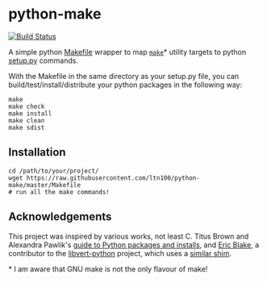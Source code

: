 python-make
===========

[![Build Status](https://travis-ci.org/ltn100/python-make.svg?branch=master)](https://travis-ci.org/ltn100/python-make)

A simple python [Makefile](http://en.wikipedia.org/wiki/Makefile) wrapper to map [`make`](http://www.gnu.org/software/make/)\*
utility targets to python [setup.py](https://docs.python.org/2/distutils/setupscript.html) commands.

With the Makefile in the same directory as your setup.py file, you can build/test/install/distribute your python packages
in the following way:

    make
    make check
    make install
    make clean
    make sdist


Installation
------------

    cd /path/to/your/project/
    wget https://raw.githubusercontent.com/ltn100/python-make/master/Makefile
    # run all the make commands!


Acknowledgements
----------------

This project was inspired by various works, not least C. Titus Brown and Alexandra Pawlik's
[guide to Python packages and installs](http://2013-norwich-bioinfo.readthedocs.org/en/latest/session3-install.html#building-a-default-basic-makefile),
and [Eric Blake](https://www.redhat.com/archives/libvir-list/2014-June/msg00841.html), a
contributor to the [libvert-python](http://libvirt.org/python.html) project, which uses a
[similar shim](http://libvirt.org/git/?p=libvirt-python.git;a=blob;f=Makefile;h=6c8da0a8763a59f5e18fb0fcf726676407eb8d95;hb=HEAD).


\* I am aware that GNU make is not the only flavour of make!
